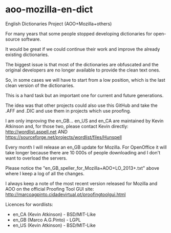 aoo-mozilla-en-dict
===================

English Dictionaries Project (AOO+Mozilla+others)

For many years that some people stopped developing dictionaries for open-source software.

It would be great if we could continue their work and improve the already existing dictionaries.

The biggest issue is that most of the dictionaries are obfuscated and the original developers are no longer available to provide the clean text ones.

So, in some cases we will have to start from a low position, which is the last clean version of the dictionaries.

This is a hard task but an important one for current and future generations.

The idea was that other projects could also use this GitHub and take the .AFF and .DIC and use them in projects which use proofing.

I am only improving the en_GB... en_US and en_CA are maintained by Kevin Atkinson and, for those two, please contact Kevin directly:
http://wordlist.aspell.net AND https://sourceforge.net/projects/wordlist/files/Hunspell

Every month I will release an en_GB update for Mozilla. For OpenOffice it will take longer because there are 10 000s of people downloading and I don't want to overload the servers.

Please notice the "en_GB_speller_for_Mozilla+AOO+LO_2013+.txt" above where I keep a log of all the changes.

I always keep a note of the most recent version released for Mozilla and AOO on the official Proofing Tool GUI site:
http://marcoagpinto.cidadevirtual.pt/proofingtoolgui.html

Licences for wordlists:
- en_CA (Kevin Atkinson) - BSD/MIT-Like
- en_GB (Marco A.G.Pinto) - LGPL
- en_US (Kevin Atkinson) - BSD/MIT-Like
